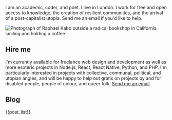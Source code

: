 I am an academic, coder, and poet. I live in London. I work for free and open access to knowledge, the creation of resilient communities, and the arrival of a post-capitalist utopia. Send me an email if you'd like to help.

![Photograph of Raphael Kabo outside a radical bookshop in California, smiling and holding a coffee](/assets/raphaelkabo.jpg)

## Hire me

I'm currently available for freelance web design and development as well as more esoteric projects in Node.js, React, React Native, Python, and PHP. I'm particularly interested in projects with collective, communal, political, and utopian angles, and will be happy to help out gratis on projects by and for disabled people, people of colour, and queer folk. [Send me an email](mailto:raphaelkabo@gmail.com).

## Blog

{{post_list}}